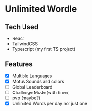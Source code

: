 # Unlimited Wordle

## Tech Used

- React
- TailwindCSS
- Typescript (my first TS project)

## Features

- [x] Multiple Languages
- [x] Motus Sounds and colors
- [ ] Global Leaderboard
- [ ] Challenge Mode (with timer)
- [ ] pvp (maybe?)
- [x] Unlimited Words per day not just one
